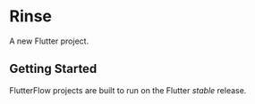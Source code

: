 # Rinse

A new Flutter project.

## Getting Started

FlutterFlow projects are built to run on the Flutter _stable_ release.
